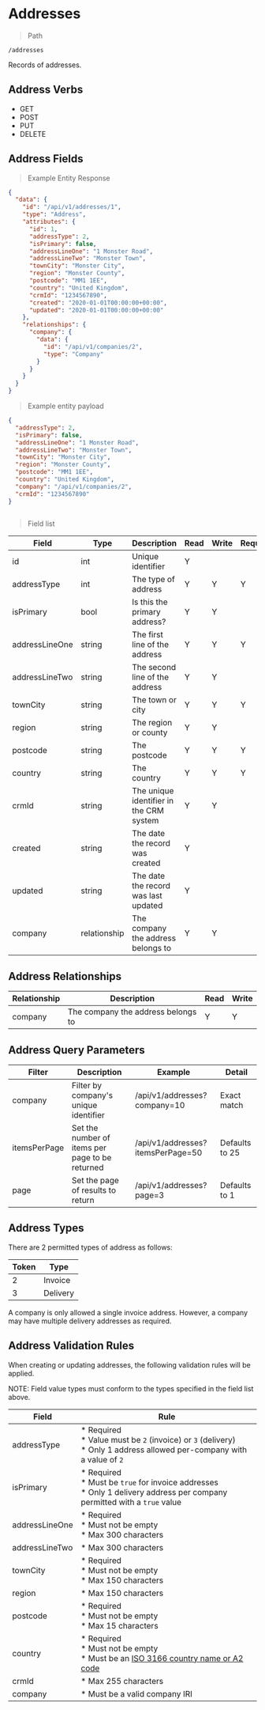# Addresses

> Path

```
/addresses
```

Records of addresses.

## Address Verbs

* GET
* POST
* PUT
* DELETE

## Address Fields

> Example Entity Response

```json
{
  "data": {
    "id": "/api/v1/addresses/1",
    "type": "Address",
    "attributes": {
      "id": 1,
      "addressType": 2,
      "isPrimary": false,
      "addressLineOne": "1 Monster Road",
      "addressLineTwo": "Monster Town",
      "townCity": "Monster City",
      "region": "Monster County",
      "postcode": "MM1 1EE",
      "country": "United Kingdom",
      "crmId": "1234567890",
      "created": "2020-01-01T00:00:00+00:00",
      "updated": "2020-01-01T00:00:00+00:00"
    },
    "relationships": {
      "company": {
        "data": {
          "id": "/api/v1/companies/2",
          "type": "Company"
        }
      }
    }
  }
}
```

> Example entity payload

```json
{
  "addressType": 2,
  "isPrimary": false,
  "addressLineOne": "1 Monster Road",
  "addressLineTwo": "Monster Town",
  "townCity": "Monster City",
  "region": "Monster County",
  "postcode": "MM1 1EE",
  "country": "United Kingdom",
  "company": "/api/v1/companies/2",
  "crmId": "1234567890"
}
        
```

> Field list

| Field          | Type         | Description                             | Read | Write | Required |
|----------------|--------------|-----------------------------------------|------|-------|----------|
| id             | int          | Unique identifier                       | Y    |       |
| addressType    | int          | The type of address                     | Y    | Y     | Y        |
| isPrimary      | bool         | Is this the primary address?            | Y    | Y     |
| addressLineOne | string       | The first line of the address           | Y    | Y     | Y        |
| addressLineTwo | string       | The second line of the address          | Y    | Y     |
| townCity       | string       | The town or city                        | Y    | Y     | Y        |
| region         | string       | The region or county                    | Y    | Y     |
| postcode       | string       | The postcode                            | Y    | Y     | Y        |
| country        | string       | The country                             | Y    | Y     | Y        |
| crmId          | string       | The unique identifier in the CRM system | Y    | Y     |
| created        | string       | The date the record was created         | Y    |       |
| updated        | string       | The date the record was last updated    | Y    |       |
| company        | relationship | The company the address belongs to      | Y    | Y     |

## Address Relationships

| Relationship | Description                         | Read | Write |
|--------------|-------------------------------------|------|-------|
| company      | The company the address belongs to  | Y    | Y     |

## Address Query Parameters

| Filter       | Description                                     | Example                           | Detail         | 
|--------------|-------------------------------------------------|-----------------------------------|----------------|
| company      | Filter by company's unique identifier           | /api/v1/addresses?company=10      | Exact match    |
| itemsPerPage | Set the number of items per page to be returned | /api/v1/addresses?itemsPerPage=50 | Defaults to 25 |
| page         | Set the page of results to return               | /api/v1/addresses?page=3          | Defaults to 1  |

## Address Types

There are 2 permitted types of address as follows:

| Token | Type     |
|-------|----------|
| 2     | Invoice  |
| 3     | Delivery |

A company is only allowed a single invoice address. However, a company may have multiple delivery addresses as required.

## Address Validation Rules

When creating or updating addresses, the following validation rules will be applied.

NOTE: Field value types must conform to the types specified in the field list above.

| Field          | Rule                                                                                                                                                   |
|----------------|--------------------------------------------------------------------------------------------------------------------------------------------------------|
| addressType    | * Required<br/> * Value must be `2` (invoice) or `3` (delivery)<br/> * Only 1 address allowed per-company with a value of `2`                          |
| isPrimary      | * Required<br/> * Must be `true` for invoice addresses<br/> * Only 1 delivery address per company permitted with a `true` value                        |
| addressLineOne | * Required<br/> * Must not be empty<br/> * Max 300 characters                                                                                          |
| addressLineTwo | * Max 300 characters                                                                                                                                   |
| townCity       | * Required<br/> * Must not be empty<br/> * Max 150 characters                                                                                          |
| region         | * Max 150 characters                                                                                                                                   |
| postcode       | * Required<br/> * Must not be empty<br/> * Max 15 characters                                                                                           |
| country        | * Required<br/> * Must not be empty<br/> * Must be an [ISO 3166 country name or A2 code](https://en.wikipedia.org/wiki/List_of_ISO_3166_country_codes) |
| crmId          | * Max 255 characters                                                                                                                                   |
| company        | * Must be a valid company IRI                                                                                                                          |
